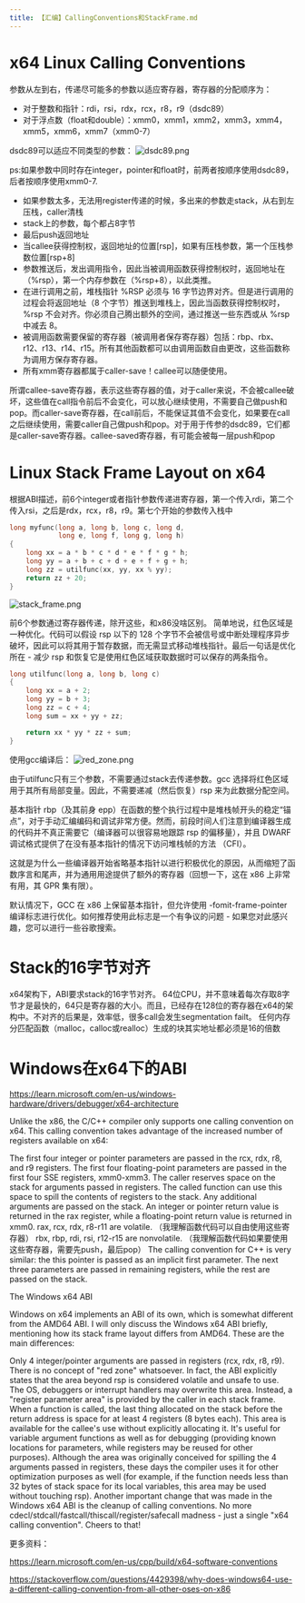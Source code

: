 ```yaml
---
title: 【汇编】CallingConventions和StackFrame.md
---
```

# x64 Linux Calling Conventions
参数从左到右，传递尽可能多的参数以适应寄存器，寄存器的分配顺序为：
* 对于整数和指针：rdi，rsi，rdx，rcx，r8，r9（dsdc89）
* 对于浮点数（float和double）：xmm0，xmm1，xmm2，xmm3，xmm4，xmm5，xmm6，xmm7（xmm0-7）

dsdc89可以适应不同类型的参数：
![dsdc89.png](https://github.com/paimonlee/paimon.github.io/blob/main/image/dsdc89.png?raw=true)

ps:如果参数中同时存在integer，pointer和float时，前两者按顺序使用dsdc89，后者按顺序使用xmm0-7.
* 如果参数太多，无法用register传递的时候，多出来的参数走stack，从右到左压栈，caller清栈
* stack上的参数，每个都占8字节
* 最后push返回地址
* 当callee获得控制权，返回地址的位置[rsp]，如果有压栈参数，第一个压栈参数位置[rsp+8]
* 参数推送后，发出调用指令，因此当被调用函数获得控制权时，返回地址在（%rsp），第一个内存参数在（%rsp+8），以此类推。
* 在进行调用之前，堆栈指针 %RSP 必须与 16 字节边界对齐。但是进行调用的过程会将返回地址（8 个字节）推送到堆栈上，因此当函数获得控制权时，%rsp 不会对齐。你必须自己腾出额外的空间，通过推送一些东西或从 %rsp 中减去 8。
* 被调用函数需要保留的寄存器（被调用者保存寄存器）包括：rbp、rbx、r12、r13、r14、r15。所有其他函数都可以由调用函数自由更改，这些函数称为调用方保存寄存器。
* 所有xmm寄存器都属于caller-save！callee可以随便使用。

所谓callee-save寄存器，表示这些寄存器的值，对于caller来说，不会被callee破坏，这些值在call指令前后不会变化，可以放心继续使用，不需要自己做push和pop。而caller-save寄存器，在call前后，不能保证其值不会变化，如果要在call之后继续使用，需要caller自己做push和pop。对于用于传参的dsdc89，它们都是caller-save寄存器。callee-saved寄存器，有可能会被每一层push和pop


# Linux Stack Frame Layout on x64
根据ABI描述，前6个integer或者指针参数传递进寄存器，第一个传入rdi，第二个传入rsi，之后是rdx，rcx，r8，r9。第七个开始的参数传入栈中
```c
long myfunc(long a, long b, long c, long d,
            long e, long f, long g, long h)
{
    long xx = a * b * c * d * e * f * g * h;
    long yy = a + b + c + d + e + f + g + h;
    long zz = utilfunc(xx, yy, xx % yy);
    return zz + 20;
}
```
![stack_frame.png](https://github.com/paimonlee/paimon.github.io/blob/main/image/stack_frame.png?raw=true)

前6个参数通过寄存器传递，除开这些，和x86没啥区别。
简单地说，红色区域是一种优化。代码可以假设 rsp 以下的 128 个字节不会被信号或中断处理程序异步破坏，因此可以将其用于暂存数据，而无需显式移动堆栈指针。最后一句话是优化所在 - 减少 rsp 和恢复它是使用红色区域获取数据时可以保存的两条指令。

```c
long utilfunc(long a, long b, long c)
{
    long xx = a + 2;
    long yy = b + 3;
    long zz = c + 4;
    long sum = xx + yy + zz;

    return xx * yy * zz + sum;
}
```
使用gcc编译后：
![red_zone.png](https://github.com/paimonlee/paimon.github.io/blob/main/image/red_zone.png?raw=true)

由于utilfunc只有三个参数，不需要通过stack去传递参数。gcc 选择将红色区域用于其所有局部变量。因此，不需要递减（然后恢复）rsp 来为此数据分配空间。

基本指针 rbp（及其前身 epp）在函数的整个执行过程中是堆栈帧开头的稳定“锚点”，对于手动汇编编码和调试非常方便。然而，前段时间人们注意到编译器生成的代码并不真正需要它（编译器可以很容易地跟踪 rsp 的偏移量），并且 DWARF 调试格式提供了在没有基本指针的情况下访问堆栈帧的方法 （CFI）。

这就是为什么一些编译器开始省略基本指针以进行积极优化的原因，从而缩短了函数序言和尾声，并为通用用途提供了额外的寄存器（回想一下，这在 x86 上非常有用，其 GPR 集有限）。

默认情况下，GCC 在 x86 上保留基本指针，但允许使用 -fomit-frame-pointer 编译标志进行优化。如何推荐使用此标志是一个有争议的问题 - 如果您对此感兴趣，您可以进行一些谷歌搜索。

# Stack的16字节对齐
x64架构下，ABI要求stack的16字节对齐。
64位CPU，并不意味着每次存取8字节才是最快的，64只是寄存器的大小。而且，已经存在128位的寄存器在x64的架构中。不对齐的后果是，效率低，很多call会发生segmentation failt。
任何内存分匹配函数（malloc，calloc或realloc）生成的块其实地址都必须是16的倍数


# Windows在x64下的ABI
https://learn.microsoft.com/en-us/windows-hardware/drivers/debugger/x64-architecture

Unlike the x86, the C/C++ compiler only supports one calling convention on x64. This calling convention takes advantage of the increased number of registers available on x64:

The first four integer or pointer parameters are passed in the rcx, rdx, r8, and r9 registers.
The first four floating-point parameters are passed in the first four SSE registers, xmm0-xmm3.
The caller reserves space on the stack for arguments passed in registers. The called function can use this space to spill the contents of registers to the stack.
Any additional arguments are passed on the stack.
An integer or pointer return value is returned in the rax register, while a floating-point return value is returned in xmm0.
rax, rcx, rdx, r8-r11 are volatile. （我理解函数代码可以自由使用这些寄存器）
rbx, rbp, rdi, rsi, r12-r15 are nonvolatile. （我理解函数代码如果要使用这些寄存器，需要先push，最后pop）
The calling convention for C++ is very similar: the this pointer is passed as an implicit first parameter. The next three parameters are passed in remaining registers, while the rest are passed on the stack.

The Windows x64 ABI

Windows on x64 implements an ABI of its own, which is somewhat different from the AMD64 ABI. I will only discuss the Windows x64 ABI briefly, mentioning how its stack frame layout differs from AMD64. These are the main differences:

Only 4 integer/pointer arguments are passed in registers (rcx, rdx, r8, r9).
There is no concept of "red zone" whatsoever. In fact, the ABI explicitly states that the area beyond rsp is considered volatile and unsafe to use. The OS, debuggers or interrupt handlers may overwrite this area.
Instead, a "register parameter area" is provided by the caller in each stack frame. When a function is called, the last thing allocated on the stack before the return address is space for at least 4 registers (8 bytes each). This area is available for the callee's use without explicitly allocating it. It's useful for variable argument functions as well as for debugging (providing known locations for parameters, while registers may be reused for other purposes). Although the area was originally conceived for spilling the 4 arguments passed in registers, these days the compiler uses it for other optimization purposes as well (for example, if the function needs less than 32 bytes of stack space for its local variables, this area may be used without touching rsp).
Another important change that was made in the Windows x64 ABI is the cleanup of calling conventions. No more cdecl/stdcall/fastcall/thiscall/register/safecall madness - just a single "x64 calling convention". Cheers to that!

更多资料：

https://learn.microsoft.com/en-us/cpp/build/x64-software-conventions

https://stackoverflow.com/questions/4429398/why-does-windows64-use-a-different-calling-convention-from-all-other-oses-on-x86